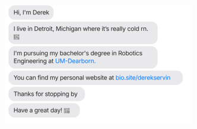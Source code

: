 [![](https://raw.githubusercontent.com/cyanavocado/cyanavocado/main/chat.svg?token=GHSAT0AAAAAACMV5GB5KEMYOI5KHXINQCGKZNH52YQ)](https://bio.site/derekservin)
